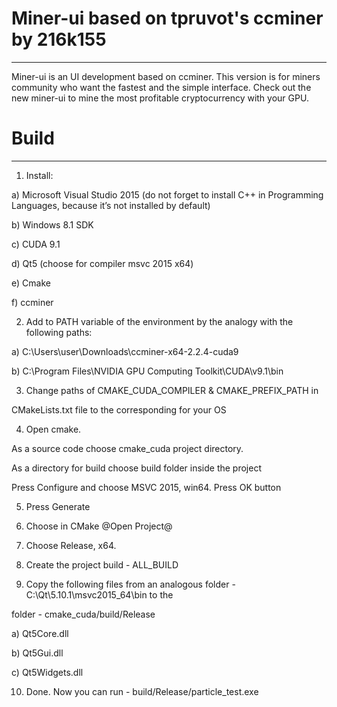 # Miner-ui based on tpruvot's ccminer by 216k155
------------------------------------------------
 
Miner-ui is an UI development based on ccminer. This version is for miners community who want the fastest and the simple interface. Check out the new miner-ui to mine the most profitable cryptocurrency with your GPU.

# Build
-------

1. Install:

а) Microsoft Visual Studio 2015 (do not forget to install C++ in Programming Languages,
because it’s not installed by default)

b) Windows 8.1 SDK

c) CUDA 9.1

d) Qt5 (choose for compiler msvc 2015 х64)

e) Cmake

f) ccminer

2. Add to PATH variable of the environment by the analogy with the following paths:

а) C:\Users\user\Downloads\ccminer-x64-2.2.4-cuda9

b) C:\Program Files\NVIDIA GPU Computing Toolkit\CUDA\v9.1\bin

3. Change paths of CMAKE_CUDA_COMPILER & CMAKE_PREFIX_PATH in

CMakeLists.txt file to the corresponding for your OS

4. Open cmake.

As a source code choose cmake_cuda project directory.

As a directory for build choose build folder inside the project

Press Configure and choose MSVC 2015, win64. Press OK button

5. Press Generate

6. Choose in CMake @Open Project@

7. Choose Release, x64.

8. Create the project build - ALL_BUILD

9. Copy the following files from an analogous folder - C:\Qt\5.10.1\msvc2015_64\bin to the

folder - cmake_cuda/build/Release

а) Qt5Core.dll

b) Qt5Gui.dll

c) Qt5Widgets.dll

10. Done. Now you can run - build/Release/particle_test.exe

